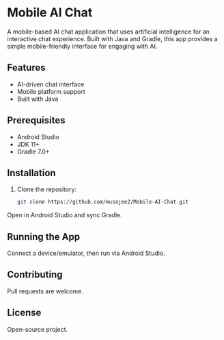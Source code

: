 # Mobile AI Chat

A mobile-based AI chat application that uses artificial intelligence for an interactive chat experience. Built with Java and Gradle, this app provides a simple mobile-friendly interface for engaging with AI.

## Features
- AI-driven chat interface
- Mobile platform support
- Built with Java

## Prerequisites
- Android Studio
- JDK 11+
- Gradle 7.0+

## Installation
1. Clone the repository:
   ```bash
   git clone https://github.com/musajee2/Mobile-AI-Chat.git
  Open in Android Studio and sync Gradle.

## Running the App
Connect a device/emulator, then run via Android Studio.

## Contributing
Pull requests are welcome.

## License
Open-source project.



